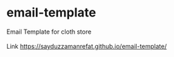 # email-template
Email Template for cloth store </br></br>
Link https://sayduzzamanrefat.github.io/email-template/
